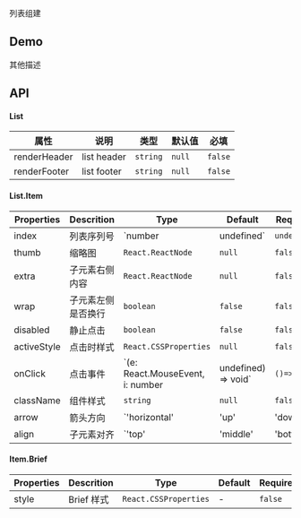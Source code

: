 列表组建

## Demo

其他描述

## API

#### List

| 属性         | 说明        | 类型     | 默认值 | 必填    |
| ------------ | ----------- | -------- | ------ | ------- |
| renderHeader | list header | `string` | `null` | `false` |
| renderFooter | list footer | `string` | `null` | `false` |

#### List.Item

| Properties  | Descrition         | Type                                                   | Default      | Required |
| ----------- | ------------------ | ------------------------------------------------------ | ------------ | -------- |
| index       | 列表序列号         | `number | undefined`                                   | `undefined`  | `false`  |
| thumb       | 缩略图             | `React.ReactNode`                                      | `null`       | `false`  |
| extra       | 子元素右侧内容     | `React.ReactNode`                                      | `null`       | `false`  |
| wrap        | 子元素左侧是否换行 | `boolean`                                              | `false`      | `false`  |
| disabled    | 静止点击           | `boolean`                                              | `false`      | `false`  |
| activeStyle | 点击时样式         | `React.CSSProperties`                                  | `null`       | `false`  |
| onClick     | 点击事件           | `(e: React.MouseEvent, i: number | undefined) => void` | `()=>void`   | `false`  |
| className   | 组件样式           | `string`                                               | `null`       | `false`  |
| arrow       | 箭头方向           | `'horizontal' | 'up' | 'down' | 'empty'`               | `horizontal` | `false`  |
| align       | 子元素对齐         | `'top' | 'middle' | 'bottom'`                          | `middle`     | `false`  |

#### Item.Brief

| Properties | Descrition | Type                  | Default | Required |
| ---------- | ---------- | --------------------- | ------- | -------- |
| style      | Brief 样式 | `React.CSSProperties` | -       | `false`  |
